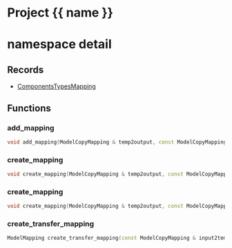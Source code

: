 <script setup>
import {useRoute} from 'vitepress'
const {path} = useRoute()
const tokens = path.split('/')
const words = tokens[2].split('-');
for (let i = 0; i < words.length; i++) {
    words[i] = words[i].charAt(0).toUpperCase() + words[i].slice(1);
    words[i] = words[i].replace('geode', 'Geode')
}
const name = words.join('-');
</script>
# Project {{ name }}

# namespace detail



## Records

* [ComponentsTypesMapping](ComponentsTypesMapping.md)


## Functions

### add_mapping

```cpp
void add_mapping(ModelCopyMapping & temp2output, const ModelCopyMapping & input2temp, const ModelCopyMapping & input2output, const ComponentType & component_type)
```


### create_mapping

```cpp
void create_mapping(ModelCopyMapping & temp2output, const ModelCopyMapping & input2temp, const ModelCopyMapping & input2output)
```


### create_mapping

```cpp
void create_mapping(ModelCopyMapping & temp2output, const ModelCopyMapping & input2temp, const ModelCopyMapping & input2output)
```


### create_transfer_mapping

```cpp
ModelMapping create_transfer_mapping(const ModelCopyMapping & input2temp, const ModelCopyMapping & input2output)
```





